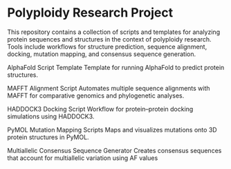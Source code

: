 # Polyploidy Research Project
This repository contains a collection of scripts and templates for analyzing protein sequences and structures in the context of polyploidy research. Tools include workflows for structure prediction, sequence alignment, docking, mutation mapping, and consensus sequence generation.

AlphaFold Script Template 
Template for running AlphaFold to predict protein structures.

MAFFT Alignment Script 
Automates multiple sequence alignments with MAFFT for comparative genomics and phylogenetic analyses.

HADDOCK3 Docking Script 
Workflow for protein–protein docking simulations using HADDOCK3.

PyMOL Mutation Mapping Scripts
Maps and visualizes mutations onto 3D protein structures in PyMOL.

Multiallelic Consensus Sequence Generator 
Creates consensus sequences that account for multiallelic variation using AF values 

